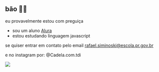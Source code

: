## bão 🐖🐖


eu provavelmente estou com preguiça
- sou um aluno [Alura](https://www.alura.com.br)
- estou estudando linguagem javascript
 
 se quiser entrar em contato pelo email
 rafael.siminoski@escola.pr.gov.br
 
 e no instagram por:
 @Cadela.com.tdi

 ![](https://media1.tenor.com/m/DcqLbUsZZswAAAAC/chester-brawl-stars.gif)
 
